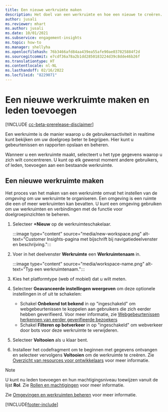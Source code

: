 ```yaml
---
title: Een nieuwe werkruimte maken
description: Het doel van een werkruimte en hoe een nieuwe te creëren.
author: jusali
ms.reviewer: mhart
ms.author: jusali
ms.date: 10/01/2021
ms.subservice: engagement-insights
ms.topic: how-to
ms.manager: shellyha
ms.openlocfilehash: 76b3466afd84aa439ea55afe90ae037825884f2d
ms.sourcegitcommit: e7cdf36a78a2b1dd2850183224d39c8dde46b26f
ms.translationtype: HT
ms.contentlocale: nl-NL
ms.lasthandoff: 02/16/2022
ms.locfileid: "8229071"
---
```

# <a name="create-a-new-workspace-and-add-members"></a>Een nieuwe werkruimte maken en leden toevoegen

[!INCLUDE [cc-beta-prerelease-disclaimer](includes/cc-beta-prerelease-disclaimer.md)]

Een werkruimte is de manier waarop u de gebruikersactiviteit in realtime kunt bekijken om uw doelgroep beter te begrijpen. Hier kunt u gebeurtenissen en rapporten opslaan en beheren.

Wanneer u een werkruimte maakt, selecteert u het type gegevens waarop u zich wilt concentreren. U kunt op elk gewenst moment andere gebruikers, of leden, toevoegen aan een bestaande werkruimte. 

## <a name="create-a-new-workspace"></a>Een nieuwe werkruimte maken

Het proces van het maken van een werkruimte omvat het instellen van de *omgeving* om uw werkruimte te organiseren. Een omgeving is een ruimte die een of meer werkruimten kan bevatten. U kunt een omgeving gebruiken om uw werkruimten en verbindingen met de functie voor doelgroepinzichten te beheren.

1. Selecteer **+Nieuw** op de werkruimteschakelaar.

   :::image type="content" source="media/new-workspace.png" alt-text="Customer Insights-pagina met bijschrift bij navigatiedeelvenster en beschrijving.":::

1. Voer in het deelvenster **Werkruimte** een **Werkruimtenaam** in.

   :::image type="content" source="media/workspace-name.png" alt-text="Typ een werkruimtenaam.":::

1. Kies het platformtype (web of mobiel) dat u wilt meten.

1. Selecteer **Geavanceerde instellingen weergeven** om deze optionele instellingen in of uit te schakelen:

   - Schakel **Onbekend tot bekend** in op "ingeschakeld" om webgebeurtenissen te koppelen aan gebruikers die zich eerder hebben geverifieerd. Voor meer informatie, zie [Webgebeurtenissen herkennen van eerder geverifieerde bezoekers](unknown-to-known.md)
   - Schakel **Filteren op botverkeer** in op "ingeschakeld" om webverkeer door bots voor deze werkruimte te verwijderen. 

1. Selecteer **Voltooien** als u klaar bent. 

1. Installeer het codefragment om te beginnen met gegevens ontvangen en selecteer vervolgens **Voltooien** om de werkruimte te creëren. Zie [Overzicht van resources voor ontwikkelaars](developer-resources.md) voor meer informatie.

> [!NOTE]
> U kunt nu leden toevoegen en hun machtigingsniveau toewijzen vanuit de lijst **Rol**. Zie [Rollen en machtigingen](user-roles.md) voor meer informatie. 

Zie [Omgevingen en werkruimten beheren](manage-environments-workspaces.md) voor meer informatie.


[!INCLUDE[footer-include](../includes/footer-banner.md)]
